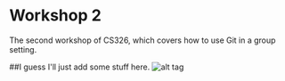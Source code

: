# Workshop 2

The second workshop of CS326, which covers how to use Git in a group setting.

##I guess I'll just add some stuff here.
![alt tag](https://i.imgur.com/xVtN37y.jpg)
